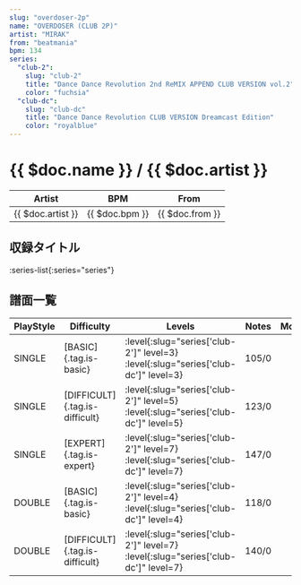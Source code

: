 ```yaml
---
slug: "overdoser-2p"
name: "OVERDOSER (CLUB 2P)"
artist: "MIRAK"
from: "beatmania"
bpm: 134
series:
  "club-2":
    slug: "club-2"
    title: "Dance Dance Revolution 2nd ReMIX APPEND CLUB VERSION vol.2"
    color: "fuchsia"
  "club-dc":
    slug: "club-dc"
    title: "Dance Dance Revolution CLUB VERSION Dreamcast Edition"
    color: "royalblue"
---
```


# {{ $doc.name }} / {{ $doc.artist }}

|Artist|BPM|From|
|------|---|----|
|{{ $doc.artist }}|{{ $doc.bpm }}|{{ $doc.from }}|

## 収録タイトル

:series-list{:series="series"}

## 譜面一覧

|PlayStyle|Difficulty|Levels|Notes|Movie|
|---------|----------|------|-----|-----|
|SINGLE|[BASIC]{.tag.is-basic}|:level{:slug="series['club-2']" level=3} :level{:slug="series['club-dc']" level=3}|105/0||
|SINGLE|[DIFFICULT]{.tag.is-difficult}|:level{:slug="series['club-2']" level=5} :level{:slug="series['club-dc']" level=5}|123/0||
|SINGLE|[EXPERT]{.tag.is-expert}|:level{:slug="series['club-2']" level=7} :level{:slug="series['club-dc']" level=7}|147/0||
|DOUBLE|[BASIC]{.tag.is-basic}|:level{:slug="series['club-2']" level=4} :level{:slug="series['club-dc']" level=4}|118/0||
|DOUBLE|[DIFFICULT]{.tag.is-difficult}|:level{:slug="series['club-2']" level=7} :level{:slug="series['club-dc']" level=7}|140/0||
